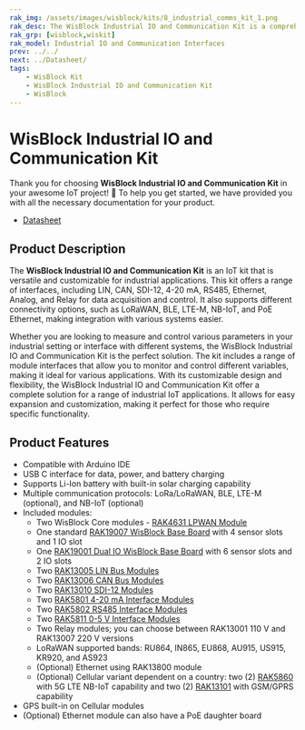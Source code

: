 ```yaml
---
rak_img: /assets/images/wisblock/kits/8_industrial_comms_kit_1.png
rak_desc: The WisBlock Industrial IO and Communication Kit is a comprehensive IoT kit that includes LIN, CAN, SDI-12, 4-20mA, RS485, Analog, and Relay interfaces. It also supports different connectivity options like LoRaWAN, BLE, LTE-M, NB-IoT, and PoE Ethernet.
rak_grp: [wisblock,wiskit]
rak_model: Industrial IO and Communication Interfaces
prev: ../../
next: ../Datasheet/
tags:
    - WisBlock Kit
    - WisBlock Industrial IO and Communication Kit
    - WisBlock
---
```


# WisBlock Industrial IO and Communication Kit

Thank you for choosing **WisBlock Industrial IO and Communication Kit** in your awesome IoT project! 🎉 To help you get started, we have provided you with all the necessary documentation for your product.

* [Datasheet](../Datasheet/)

## Product Description

The **WisBlock Industrial IO and Communication Kit** is an IoT kit that is versatile and customizable for industrial applications. This kit offers a range of interfaces, including LIN, CAN, SDI-12, 4-20&nbsp;mA, RS485, Ethernet, Analog, and Relay for data acquisition and control. It also supports different connectivity options, such as LoRaWAN, BLE, LTE-M, NB-IoT, and PoE Ethernet, making integration with various systems easier.

Whether you are looking to measure and control various parameters in your industrial setting or interface with different systems, the WisBlock Industrial IO and Communication Kit is the perfect solution. The kit includes a range of module interfaces that allow you to monitor and control different variables, making it ideal for various applications. With its customizable design and flexibility, the WisBlock Industrial IO and Communication Kit offer a complete solution for a range of industrial IoT applications. It allows for easy expansion and customization, making it perfect for those who require specific functionality.

## Product Features

- Compatible with Arduino IDE
- USB C interface for data, power, and battery charging
- Supports Li-Ion battery with built-in solar charging capability
- Multiple communication protocols: LoRa/LoRaWAN, BLE, LTE-M (optional), and NB-IoT (optional)
- Included modules:
    - Two WisBlock Core modules - [RAK4631 LPWAN Module](/Product-Categories/WisBlock/RAK4631/Quickstart/)
    - One standard [RAK19007 WisBlock Base Board](/Product-Categories/WisBlock/RAK19007/Quickstart/) with 4 sensor slots and 1 IO slot
    - One [RAK19001 Dual IO WisBlock Base Board](/Product-Categories/WisBlock/RAK19001/Overview/) with 6 sensor slots and 2 IO slots
    - Two [RAK13005 LIN Bus Modules](/Product-Categories/WisBlock/RAK13005/Quickstart/)
    - Two [RAK13006 CAN Bus Modules](/Product-Categories/WisBlock/RAK13006/Quickstart/)
    - Two [RAK13010 SDI-12 Modules](/Product-Categories/WisBlock/RAK13010/Quickstart/)
    - Two [RAK5801 4-20&nbsp;mA Interface Modules](/Product-Categories/WisBlock/RAK5801/Quickstart/)
    - Two [RAK5802 RS485 Interface Modules](/Product-Categories/WisBlock/RAK5802/Quickstart/)
    - Two [RAK5811 0-5&nbsp;V Interface Modules](/Product-Categories/WisBlock/RAK5811/Quickstart/)
    - Two Relay modules; you can choose between RAK13001 110&nbsp;V and RAK13007 220&nbsp;V versions
    - LoRaWAN supported bands: RU864, IN865, EU868, AU915, US915, KR920, and AS923
    - (Optional) Ethernet using RAK13800 module
    - (Optional) Cellular variant dependent on a country: two (2) [RAK5860](/Product-Categories/WisBlock/RAK5860/Quickstart/) with 5G LTE NB-IoT capability and two (2) [RAK13101](/Product-Categories/WisBlock/RAK13101/Quickstart/) with GSM/GPRS capability
- GPS built-in on Cellular modules
- (Optional) Ethernet module can also have a PoE daughter board

